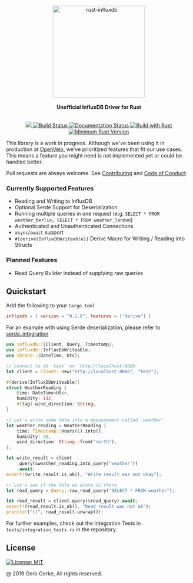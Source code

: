 <div align="center">
    <br/>
    <img
        alt="rust-influxdb"
        src="https://i.imgur.com/4k7l8XJ.png"
        width=250px />
    <br/>
    <br/>
    <strong>Unofficial InfluxDB Driver for Rust</strong>
</div>
<br/>
<p align="center">
    <a href="https://crates.io/crates/influxdb">
        <img src="https://img.shields.io/crates/v/influxdb.svg"/>
    </a>
    <a href="https://travis-ci.org/Empty2k12/influxdb-rust">
        <img src="https://travis-ci.org/Empty2k12/influxdb-rust.svg?branch=master" alt='Build Status' />
    </a>
    <a href="https://docs.rs/crate/influxdb">
        <img src="https://docs.rs/influxdb/badge.svg" alt='Documentation Status' />
    </a>
    <a href="https://www.rust-lang.org/en-US/">
        <img src="https://img.shields.io/badge/Made%20with-Rust-orange.svg" alt='Build with Rust' />
    </a>
    <a href="https://blog.rust-lang.org/2019/11/07/Rust-1.39.0.html">
        <img src="https://img.shields.io/badge/rustc-1.39+-yellow.svg" alt='Minimum Rust Version' />
    </a>
</p>

This library is a work in progress. Although we've been using it in production at [OpenVelo](https://openvelo.org/),
we've prioritized features that fit our use cases. This means a feature you might need is not implemented
yet or could be handled better.

Pull requests are always welcome. See [Contributing](https://github.com/Empty2k12/influxdb-rust/blob/master/CONTRIBUTING.md) and [Code of Conduct](https://github.com/Empty2k12/influxdb-rust/blob/master/CODE_OF_CONDUCT.md).

### Currently Supported Features

-   Reading and Writing to InfluxDB
-   Optional Serde Support for Deserialization
-   Running multiple queries in one request (e.g. `SELECT * FROM weather_berlin; SELECT * FROM weather_london`)
-   Authenticated and Unauthenticated Connections
-   `async`/`await` support
-   `#[derive(InfluxDbWriteable)]` Derive Macro for Writing / Reading into Structs

### Planned Features

-   Read Query Builder instead of supplying raw queries

## Quickstart

Add the following to your `Cargo.toml`

```toml
influxdb = { version = "0.1.0", features = ["derive"] }
```

For an example with using Serde deserialization, please refer to [serde_integration](crate::integrations::serde_integration)

```rust
use influxdb::{Client, Query, Timestamp};
use influxdb::InfluxDbWriteable;
use chrono::{DateTime, Utc};

// Connect to db `test` on `http://localhost:8086`
let client = Client::new("http://localhost:8086", "test");

#[derive(InfluxDbWriteable)]
struct WeatherReading {
    time: DateTime<Utc>,
    humidity: i32,
    #[tag] wind_direction: String,
}

// Let's write some data into a measurement called `weather`
let weather_reading = WeatherReading {
    time: Timestamp::Hours(1).into(),
    humidity: 30,
    wind_direction: String::from("north"),
};

let write_result = client
    .query(&weather_reading.into_query("weather"))
    .await;
assert!(write_result.is_ok(), "Write result was not okay");

// Let's see if the data we wrote is there
let read_query = Query::raw_read_query("SELECT * FROM weather");

let read_result = client.query(&read_query).await;
assert!(read_result.is_ok(), "Read result was not ok");
println!("{}", read_result.unwrap());
```

For further examples, check out the Integration Tests in `tests/integration_tests.rs`
in the repository.

## License

[![License: MIT](https://img.shields.io/badge/License-MIT-yellow.svg)](https://opensource.org/licenses/MIT)

@ 2019 Gero Gerke, All rights reserved.
